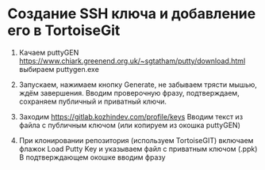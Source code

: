 # Создание SSH ключа и добавление его в TortoiseGit

1.  Качаем puttyGEN
    https://www.chiark.greenend.org.uk/~sgtatham/putty/download.html
    выбираем puttygen.exe

2. Запускаем, нажимаем кнопку Generate, не забываем трясти мышью, ждём завершения.
   Вводим проверочную фразу, подтверждаем, сохраняем публичный и приватный ключи.

3. Заходим https://gitlab.kozhindev.com/profile/keys
   Вводим текст из файла с публичным ключом (или копируем из окошка puttyGEN)

4. При клонировании репозитория (используем TortoiseGIT) включаем флажок Load Putty Key и указываем файл с приватным ключом (.ppk)
   В подтверждающем окошке вводим фразу
